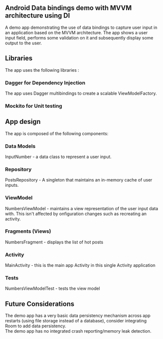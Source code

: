 ## Android Data bindings demo with MVVM architecture using DI
A demo app demonstrating the use of data bindings to capture user input in an application based on the MVVM architecture. The app shows a user input field, performs some validation on it and subsequently display some output to the user.
## Libraries
The app uses the following libraries :
### Dagger for Dependency Injection
The app uses Dagger multibindings to create a scalable ViewModelFactory.
### Mockito for Unit testing

## App design
The app is composed of the following components:
### Data Models
InputNumber - a data class to represent a user input.
### Repository
PostsRepository - A singleton that maintains an in-memory cache of user inputs.
### ViewModel
NumbersViewModel - maintains a view representation of the user input data with. This isn't affected by onfiguration changes such as recreating an activity.
### Fragments (Views)
NumbersFragment - displays the list of hot posts
### Activity
MainActivity - this is the main app Activity in this single Activity application
### Tests
NumbersViewModelTest - tests the view model

## Future Considerations
The demo app has a very basic data persistency mechanism across app restarts (using file storage instead of a database), consider integrating Room to add data persistency.<br />
The demo app has no integrated crash reporting/memory leak detection.<br />